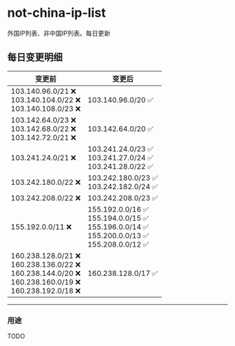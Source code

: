 # not-china-ip-list
外国IP列表、非中国IP列表。每日更新

每日变更明细
--------------------
|  变更前   | 变更后 |
|  ----  | ----  |
|  103.140.96.0/21 :x: <br> 103.140.104.0/22 :x: <br> 103.140.108.0/23 :x: <br> | 103.140.96.0/20 :white_check_mark: | 
|  103.142.64.0/23 :x: <br> 103.142.68.0/22 :x: <br> 103.142.72.0/21 :x: <br> | 103.142.64.0/20 :white_check_mark: | 
|  103.241.24.0/21 :x:  | 103.241.24.0/23 :white_check_mark: <br> 103.241.27.0/24 :white_check_mark: <br> 103.241.28.0/22 :white_check_mark: <br>  | 
|  103.242.180.0/22 :x:  | 103.242.180.0/23 :white_check_mark: <br> 103.242.182.0/24 :white_check_mark: <br>  | 
|  103.242.208.0/22 :x:  | 103.242.208.0/23 :white_check_mark: | 
|  155.192.0.0/11 :x:  | 155.192.0.0/16 :white_check_mark: <br> 155.194.0.0/15 :white_check_mark: <br> 155.196.0.0/14 :white_check_mark: <br> 155.200.0.0/13 :white_check_mark: <br> 155.208.0.0/12 :white_check_mark: <br>  | 
|  160.238.128.0/21 :x: <br> 160.238.136.0/22 :x: <br> 160.238.144.0/20 :x: <br> 160.238.160.0/19 :x: <br> 160.238.192.0/18 :x: <br> | 160.238.128.0/17 :white_check_mark: | 

--------------------
### 用途
TODO
